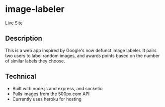 # image-labeler

[Live Site](http://image-labeler.herokuapp.com)

## Description

This is a web app inspired by Google's now defunct image labeler. It pairs two users to label random images, and awards points based on the number of similar labels they choose.

## Technical

- Built with node.js and express, and socketio
- Pulls images from the 500px.com API
- Currently uses heroku for hosting
